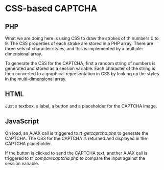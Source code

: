 # CSS-based CAPTCHA

## PHP
What we are doing here is using CSS to draw the strokes of th numbers 0 to 9. The CSS properties of each stroke are stored in a PHP array. There are three sets of character styles, and this is implemented by a multiple-dimensional array.

To generate the CSS for the CAPTCHA, first a random string of numbers is generated and stored as a session variable. Each character of the string is then converted to a graphical representation in CSS by looking up the styles in the multi-dimensional array.

## HTML
Just a textbox, a label, a button and a placeholder for the CAPTCHA image.

## JavaScript
On load, an AJAX call is triggered to *tt_getcaptcha.php* to generate the CAPTCHA. The CSS for the CAPTCHA is returned and displayed in the CAPTCHA placeholder.

If the button is clicked to send the CAPTCHA text, another AJAX call is triggered to *tt_comparecaptcha.php* to compare the input against the session variable.
